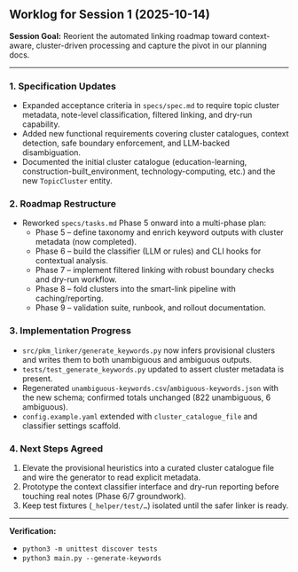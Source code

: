 ## Worklog for Session 1 (2025-10-14)

**Session Goal:** Reorient the automated linking roadmap toward context-aware, cluster-driven processing and capture the pivot in our planning docs.

---

### 1. Specification Updates
- Expanded acceptance criteria in `specs/spec.md` to require topic cluster metadata, note-level classification, filtered linking, and dry-run capability.
- Added new functional requirements covering cluster catalogues, context detection, safe boundary enforcement, and LLM-backed disambiguation.
- Documented the initial cluster catalogue (education-learning, construction-built_environment, technology-computing, etc.) and the new `TopicCluster` entity.

### 2. Roadmap Restructure
- Reworked `specs/tasks.md` Phase 5 onward into a multi-phase plan:
  * Phase 5 – define taxonomy and enrich keyword outputs with cluster metadata (now completed).
  * Phase 6 – build the classifier (LLM or rules) and CLI hooks for contextual analysis.
  * Phase 7 – implement filtered linking with robust boundary checks and dry-run workflow.
  * Phase 8 – fold clusters into the smart-link pipeline with caching/reporting.
  * Phase 9 – validation suite, runbook, and rollout documentation.

### 3. Implementation Progress
- `src/pkm_linker/generate_keywords.py` now infers provisional clusters and writes them to both unambiguous and ambiguous outputs.
- `tests/test_generate_keywords.py` updated to assert cluster metadata is present.
- Regenerated `unambiguous-keywords.csv`/`ambiguous-keywords.json` with the new schema; confirmed totals unchanged (822 unambiguous, 6 ambiguous).
- `config.example.yaml` extended with `cluster_catalogue_file` and classifier settings scaffold.


### 4. Next Steps Agreed
1. Elevate the provisional heuristics into a curated cluster catalogue file and wire the generator to read explicit metadata.
2. Prototype the context classifier interface and dry-run reporting before touching real notes (Phase 6/7 groundwork).
3. Keep test fixtures (`_helper/test/…`) isolated until the safer linker is ready.

---

**Verification:**
- `python3 -m unittest discover tests`
- `python3 main.py --generate-keywords`
